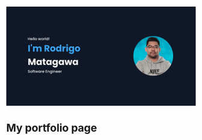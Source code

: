 ![Portfolio Preview](https://raw.githubusercontent.com/devmatsu/personal-portfolio/main/public/images/page_preview.png)
# My portfolio page

